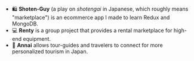 - 🛍️ **Shoten-Guy** (a play on *shotengai* in Japanese, which roughly means "marketplace") is an ecommerce app I made to learn Redux and MongoDB.
- 💻 **Renty** is a group project that provides a rental marketplace for high-end equipment.
- 🏯 **Annai** allows tour-guides and travelers to connect for more personalized tourism in Japan.
